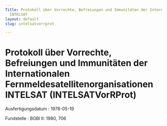 ```yaml
---
Title: Protokoll über Vorrechte, Befreiungen und Immunitäten der Internationalen Fernmeldesatellitenorganisationen
  INTELSAT
layout: default
slug: intelsatvorrprot

---
```


# Protokoll über Vorrechte, Befreiungen und Immunitäten der Internationalen Fernmeldesatellitenorganisationen INTELSAT (INTELSATVorRProt)

Ausfertigungsdatum
:   1978-05-19

Fundstelle
:   BGBl II: 1980, 706

